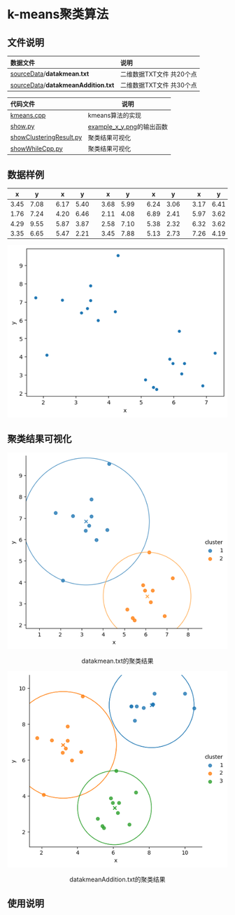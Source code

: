 # **k-means聚类算法**

## 文件说明

| 数据文件                                                     | 说明                     |
| :----------------------------------------------------------- | :----------------------- |
| [sourceData](https://github.com/HOLL4ND/DataMining-Experiment/tree/main/DataMining%20exp%2003/sourceData)/**datakmean.txt** | 二维数据TXT文件 共20个点 |
| [sourceData](https://github.com/HOLL4ND/DataMining-Experiment/tree/main/DataMining%20exp%2003/sourceData)/**datakmeanAddition.txt** | 二维数据TXT文件 共30个点 |



| 代码文件                                                     | 说明                                                         |
| :----------------------------------------------------------- | ------------------------------------------------------------ |
| [kmeans.cpp](https://github.com/HOLL4ND/DataMining-Experiment/blob/main/DataMining%20exp%2003/kmeans.cpp) | kmeans算法的实现                                             |
| [show.py](https://github.com/HOLL4ND/DataMining-Experiment/blob/main/DataMining%20exp%2003/show.py) | [example_x_y.png](https://github.com/HOLL4ND/DataMining-Experiment/blob/main/DataMining%20exp%2003/example_x_y.png)的输出函数 |
| [showClusteringResult.py](https://github.com/HOLL4ND/DataMining-Experiment/blob/main/DataMining%20exp%2003/showClusteringResult.py) | 聚类结果可视化                                               |
| [showWhileCpp.py](https://github.com/HOLL4ND/DataMining-Experiment/blob/main/DataMining%20exp%2003/showWhileCpp.py) | 聚类结果可视化                                               |



## 数据样例

| x    | y    |      | x    | y    |      | x    | y    |      | x    | y    |      | x    | y    |
| ---- | ---- | ---- | ---- | ---- | ---- | ---- | ---- | ---- | ---- | ---- | ---- | ---- | ---- |
| 3.45 | 7.08 |      | 6.17 | 5.40 |      | 3.68 | 5.99 |      | 6.24 | 3.06 |      | 3.17 | 6.41 |
| 1.76 | 7.24 |      | 4.20 | 6.46 |      | 2.11 | 4.08 |      | 6.89 | 2.41 |      | 5.97 | 3.62 |
| 4.29 | 9.55 |      | 5.87 | 3.87 |      | 2.58 | 7.10 |      | 5.38 | 2.32 |      | 6.32 | 3.62 |
| 3.35 | 6.65 |      | 5.47 | 2.21 |      | 3.45 | 7.88 |      | 5.13 | 2.73 |      | 7.26 | 4.19 |



![](https://github.com/HOLL4ND/DataMining-Experiment/blob/main/DataMining%20exp%2003/example_x_y.png)



## 聚类结果可视化



<div align="center">
    	<img src="https://github.com/HOLL4ND/DataMining-Experiment/blob/main/DataMining%20exp%2003/output/k2-result.png">  
</div>

<p align="center">datakmean.txt的聚类结果</p>







<div align="center">
    	<img src="https://github.com/HOLL4ND/DataMining-Experiment/blob/main/DataMining%20exp%2003/output/k3-result.png">  
</div>

<p align="center">datakmeanAddition.txt的聚类结果</p>

## 使用说明

